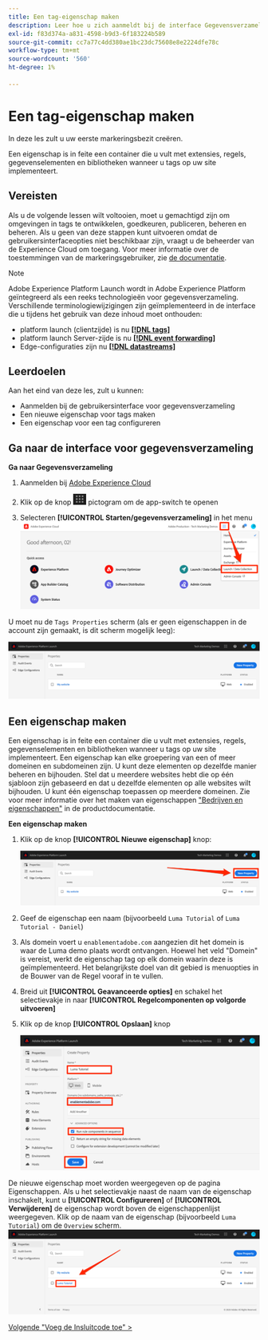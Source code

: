 ```yaml
---
title: Een tag-eigenschap maken
description: Leer hoe u zich aanmeldt bij de interface Gegevensverzameling en een eigenschap tag maakt. Deze les maakt deel uit van de zelfstudie Experience Cloud in websites implementeren.
exl-id: f83d374a-a831-4598-b9d3-6f183224b589
source-git-commit: cc7a77c4dd380ae1bc23dc75608e8e2224dfe78c
workflow-type: tm+mt
source-wordcount: '560'
ht-degree: 1%

---
```


# Een tag-eigenschap maken

In deze les zult u uw eerste markeringsbezit creëren.

Een eigenschap is in feite een container die u vult met extensies, regels, gegevenselementen en bibliotheken wanneer u tags op uw site implementeert.

## Vereisten

Als u de volgende lessen wilt voltooien, moet u gemachtigd zijn om omgevingen in tags te ontwikkelen, goedkeuren, publiceren, beheren en beheren. Als u geen van deze stappen kunt uitvoeren omdat de gebruikersinterfaceopties niet beschikbaar zijn, vraagt u de beheerder van de Experience Cloud om toegang. Voor meer informatie over de toestemmingen van de markeringsgebruiker, zie [de documentatie](https://experienceleague.adobe.com/docs/experience-platform/tags/admin/user-permissions.html).

>[!NOTE]
>
>Adobe Experience Platform Launch wordt in Adobe Experience Platform geïntegreerd als een reeks technologieën voor gegevensverzameling. Verschillende terminologiewijzigingen zijn geïmplementeerd in de interface die u tijdens het gebruik van deze inhoud moet onthouden:
>
> * platform launch (clientzijde) is nu **[[!DNL tags]](https://experienceleague.adobe.com/docs/experience-platform/tags/home.html?lang=nl)**
> * platform launch Server-zijde is nu **[[!DNL event forwarding]](https://experienceleague.adobe.com/docs/experience-platform/tags/event-forwarding/overview.html)**
> * Edge-configuraties zijn nu **[[!DNL datastreams]](https://experienceleague.adobe.com/docs/experience-platform/edge/fundamentals/datastreams.html)**


## Leerdoelen

Aan het eind van deze les, zult u kunnen:

* Aanmelden bij de gebruikersinterface voor gegevensverzameling
* Een nieuwe eigenschap voor tags maken
* Een eigenschap voor een tag configureren

## Ga naar de interface voor gegevensverzameling

**Ga naar Gegevensverzameling**

1. Aanmelden bij [Adobe Experience Cloud](https://experiencecloud.adobe.com)

1. Klik op de knop ![Pictogram voor wisselen van oplossingen](images/launch-solutionSwitcher.png) pictogram om de app-switch te openen

1. Selecteren **[!UICONTROL Starten/gegevensverzameling]** in het menu ![Open de oplossingsschakelaar gebruikend het pictogram en klik Lancering/de Inzameling van Gegevens](images/launch-solutionSwitcherActivation.png)

U moet nu de `Tags Properties` scherm (als er geen eigenschappen in de account zijn gemaakt, is dit scherm mogelijk leeg):

![Scherm Eigenschappen](images/launch-propertiesScreen.png)

## Een eigenschap maken

Een eigenschap is in feite een container die u vult met extensies, regels, gegevenselementen en bibliotheken wanneer u tags op uw site implementeert. Een eigenschap kan elke groepering van een of meer domeinen en subdomeinen zijn. U kunt deze elementen op dezelfde manier beheren en bijhouden. Stel dat u meerdere websites hebt die op één sjabloon zijn gebaseerd en dat u dezelfde elementen op alle websites wilt bijhouden. U kunt één eigenschap toepassen op meerdere domeinen. Zie voor meer informatie over het maken van eigenschappen [&quot;Bedrijven en eigenschappen&quot;](https://experienceleague.adobe.com/docs/experience-platform/tags/admin/companies-and-properties.html) in de productdocumentatie.

**Een eigenschap maken**

1. Klik op de knop **[!UICONTROL Nieuwe eigenschap]** knop:

   ![Klik op Nieuwe eigenschap](images/launch-addNewProperty.png)

1. Geef de eigenschap een naam (bijvoorbeeld `Luma Tutorial` of `Luma Tutorial - Daniel`)
1. Als domein voert u `enablementadobe.com` aangezien dit het domein is waar de Luma demo plaats wordt ontvangen. Hoewel het veld &quot;Domein&quot; is vereist, werkt de eigenschap tag op elk domein waarin deze is geïmplementeerd. Het belangrijkste doel van dit gebied is menuopties in de Bouwer van de Regel vooraf in te vullen.
1. Breid uit **[!UICONTROL Geavanceerde opties]** en schakel het selectievakje in naar **[!UICONTROL Regelcomponenten op volgorde uitvoeren]**
1. Klik op de knop **[!UICONTROL Opslaan]** knop

   ![Een nieuwe eigenschap maken](images/launch-newProperty.png)

De nieuwe eigenschap moet worden weergegeven op de pagina Eigenschappen. Als u het selectievakje naast de naam van de eigenschap inschakelt, kunt u **[!UICONTROL Configureren]** of **[!UICONTROL Verwijderen]** de eigenschap wordt boven de eigenschappenlijst weergegeven. Klik op de naam van de eigenschap (bijvoorbeeld `Luma Tutorial`) om de `Overview` scherm.
![Klik op de naam van de eigenschap om deze te openen](images/launch-openProperty.png)

[Volgende &quot;Voeg de Insluitcode toe&quot; >](add-embed-code.md)
